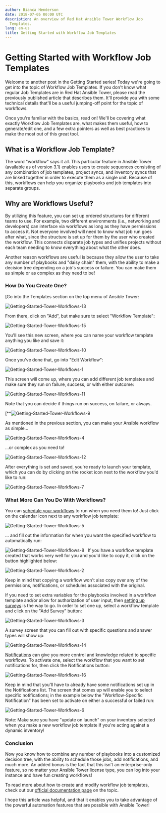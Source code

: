 ```yaml
---
author: Bianca Henderson
date: 2018-07-05 00:00 UTC
description: An overview of Red Hat Ansible Tower Workflow Job
  Templates.
lang: en-us
title: Getting Started with Workflow Job Templates
---
```


# Getting Started with Workflow Job Templates

Welcome to another post in the Getting Started series! Today we're going to get
into the topic of Workflow Job Templates. If you don't know what regular
Job Templates are in Red Hat Ansible Tower, please read the previously
published article that describes them. It'll provide you with some technical
details that'll be a useful jumping-off point for the topic of workflows.

Once you're familiar with the basics, read on! We'll be covering what
exactly Workflow Job Templates are, what makes them useful, how to
generate/edit one, and a few extra pointers as well as best practices to
make the most out of this great tool.

## What is a Workflow Job Template?

The word "workflow" says it all. This particular feature in Ansible
Tower (available as of version 3.1) enables users to create sequences
consisting of any combination of job templates, project syncs, and
inventory syncs that are linked together in order to execute them as a
single unit. Because of this, workflows can help you organize playbooks
and job templates into separate groups.

## Why are Workflows Useful?

By utilizing this feature, you can set up ordered structures for
different teams to use. For example, two different environments (i.e.,
networking and developers) can interface via workflows as long as they
have permissions to access it. Not everyone involved will need to know
what job run goes after what, since the structure is set up for them by
the user who created the workflow. This connects disparate job types and
unifies projects without each team needing to know everything about what
the other does.

Another reason workflows are useful is because they allow the user to
take any number of playbooks and "daisy chain" them, with the ability to
make a decision tree depending on a job's success or failure. You can
make them as simple or as complex as they need to be!

### How Do You Create One?

[Go into the Templates section on the top menu of Ansible Tower:

![Getting-Started-Tower-Workflows-13](/images/posts/archive/Getting-Started-Tower-Workflows-13.jpg)

From there, click on "Add", but make sure to select "Workflow Template":

![Getting-Started-Tower-Workflows-15](/images/posts/archive/Getting-Started-Tower-Workflows-15.jpg)

You'll see this new screen, where you can name your workflow template
anything you like and save it:

![Getting-Started-Tower-Workflows-10](/images/posts/archive/Getting-Started-Tower-Workflows-10.jpg)

Once you've done that, go into "Edit Workflow":

![Getting-Started-Tower-Workflows-1](/images/posts/archive/Getting-Started-Tower-Workflows-1.jpg)

This screen will come up, where you can add different job templates and
make sure they run on failure, success, or with either outcome:

![Getting-Started-Tower-Workflows-11](/images/posts/archive/Getting-Started-Tower-Workflows-11.jpg)

Note that you can decide if things run on success, on failure, or
always.

[**![Getting-Started-Tower-Workflows-9](/images/posts/archive/Getting-Started-Tower-Workflows-9.jpg)

As mentioned in the previous section, you can make your Ansible workflow
as simple...

![Getting-Started-Tower-Workflows-4](/images/posts/archive/Getting-Started-Tower-Workflows-4.jpg)

...or complex as you need to!

![Getting-Started-Tower-Workflows-12](/images/posts/archive/Getting-Started-Tower-Workflows-12.jpg)

After everything is set and saved, you're ready to launch your template,
which you can do by clicking on the rocket icon next to the workflow
you'd like to run:

![Getting-Started-Tower-Workflows-7](/images/posts/archive/Getting-Started-Tower-Workflows-7.jpg)

### What More Can You Do With Workflows?

You can [schedule your workflows](https://docs.ansible.com/ansible-tower/latest/html/userguide/workflow_templates.html#scheduling)
to run when you need them to! Just click on the calendar icon next to
any workflow job template:

![Getting-Started-Tower-Workflows-5](/images/posts/archive/Getting-Started-Tower-Workflows-5.jpg)

... and fill out the information for when you want the specified
workflow to automatically run:

![Getting-Started-Tower-Workflows-8](/images/posts/archive/Getting-Started-Tower-Workflows-8.jpg)
 
If you have a workflow template created that works very well for you and
you'd like to copy it, click on the button highlighted below:

![Getting-Started-Tower-Workflows-2](/images/posts/archive/Getting-Started-Tower-Workflows-2.jpg)

Keep in mind that copying a workflow won't also copy over any of the
permissions, notifications, or schedules associated with the original.

If you need to set extra variables for the playbooks involved in a
workflow template and/or allow for authorization of user input, then
[setting up surveys](https://docs.ansible.com/ansible-tower/latest/html/userguide/workflow_templates.html#surveys)
is the way to go. In order to set one up, select a workflow template and
click on the "Add Survey" button:

![Getting-Started-Tower-Workflows-3](/images/posts/archive/Getting-Started-Tower-Workflows-3.jpg)

A survey screen that you can fill out with specific questions and answer
types will show up:

![Getting-Started-Tower-Workflows-14](/images/posts/archive/Getting-Started-Tower-Workflows-14.jpg)

[Notifications](https://docs.ansible.com/ansible-tower/latest/html/userguide/workflow_templates.html#work-with-notifications)
can give you more control and knowledge related to specific workflows.
To activate one, select the workflow that you want to set notifications
for, then click the Notifications button:

![Getting-Started-Tower-Workflows-16](/images/posts/archive/Getting-Started-Tower-Workflows-16.jpg)

Keep in mind that you'll have to already have some notifications set up
in the Notifications list. The screen that comes up will enable you to
select specific notifications; in the example below the
"Workflow-Specific Notification" has been set to activate on either a
successful or failed run:

![Getting-Started-Tower-Workflows-6](/images/posts/archive/Getting-Started-Tower-Workflows-6.jpg)

Note: Make sure you have "update on launch" on your inventory
selected when you make a new workflow job template if you're acting
against a dynamic
inventory!

### Conclusion

Now you know how to combine any number of playbooks into a customized
decision tree, with the ability to schedule those jobs, add
notifications, and much more. An added bonus is the fact that this isn't
an enterprise-only feature, so no matter your Ansible Tower license
type, you can log into your instance and have fun creating workflows!

To read more about how to create and modify workflow job templates,
check out our [official documentation page](https://docs.ansible.com/ansible-tower/latest/html/userguide/workflow_templates.html)
on the topic.

I hope this article was helpful, and that it enables you to take
advantage of the powerful automation features that are possible with
Ansible Tower!
